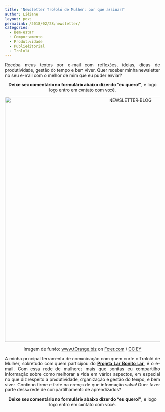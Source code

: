 ```yaml
---
title: 'Newsletter Trololó de Mulher: por que assinar?'
author: Lidiane
layout: post
permalink: /2018/02/28/newsletter/
categories:
  - Bem-estar
  - Comportamento
  - Produtividade
  - Publieditorial
  - Trololó
---
```

<p align="justify">
  Receba meus textos por e-mail com reflexões, ideias, dicas de produtividade, gestão do tempo e bem viver. Quer receber minha newsletter no seu e-mail com o melhor de mim que eu puder enviar?
</p>

<p align="center">
  <strong>Deixe seu comentário no formulário abaixo dizendo “eu quero!”</strong>, e logo logo entro em contato com você.
</p>

<p align="center">
  <img class="alignnone size-full wp-image-14564" src="https://www.trololodemulher.com.br/2018/02/NEWSLETTER-BLOG.jpg" alt="NEWSLETTER-BLOG" width="800" height="800" />
</p>

<p style="text-align: center;" align="justify">
  Imagem de fundo: <a href="http://foter.com/author/3dbe05" target="_blank" rel="noopener noreferrer">www.tOrange.biz</a> on <a href="http://foter.com/re/09e56a" target="_blank" rel="noopener noreferrer">Foter.com</a> / <a href="http://creativecommons.org/licenses/by/2.0/" target="_blank" rel="noopener noreferrer">CC BY</a>
</p>

<p align="justify">
  A minha principal ferramenta de comunicação com quem curte o Trololó de Mulher, sobretudo com quem participou do <strong><a href="http://www.trololodemulher.com.br/projeto-lar-bonito-lar/" target="_blank" rel="noopener noreferrer">Projeto Lar Bonito Lar</a></strong>, é o e-mail. Com essa rede de mulheres mais que bonitas eu compartilho informação sobre como melhorar a vida em vários aspectos, em especial no que diz respeito a produtividade, organização e gestão do tempo, e bem viver. Continuo firme e forte na crença de que informação salva! Quer fazer parte dessa rede de compartilhamento de aprendizados?
</p>

<p align="center">
  <strong>Deixe seu comentário no formulário abaixo dizendo “eu quero!”</strong>, e logo logo entro em contato com você.
</p>